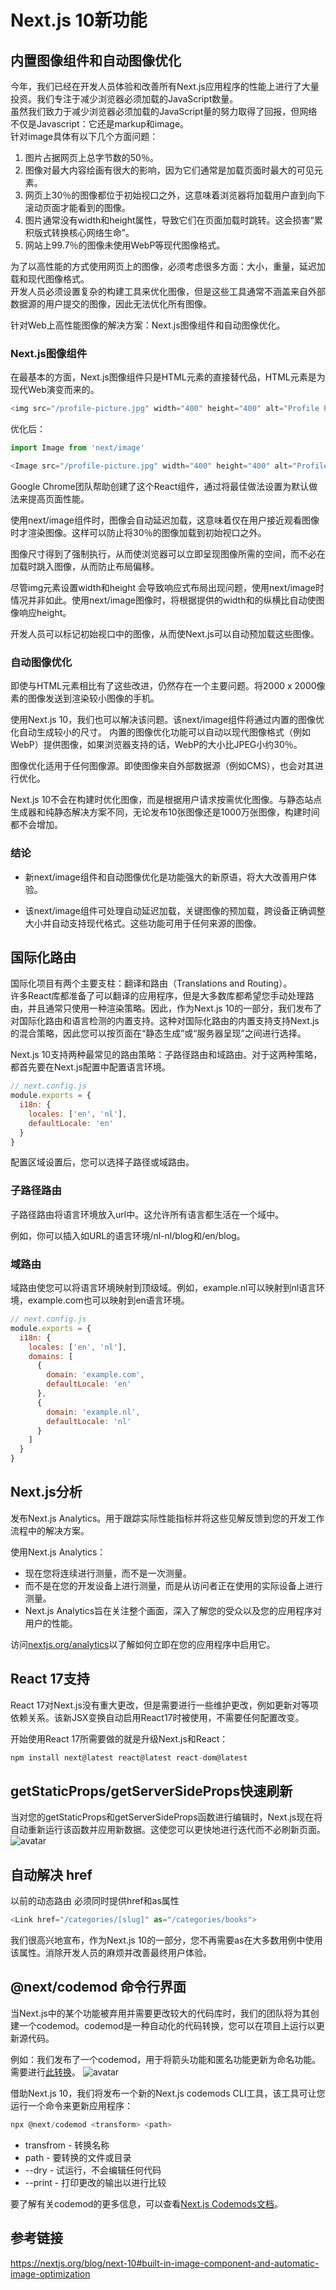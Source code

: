 # Next.js 10新功能

## 内置图像组件和自动图像优化
今年，我们已经在开发人员体验和改善所有Next.js应用程序的性能上进行了大量投资。我们专注于减少浏览器必须加载的JavaScript数量。  
虽然我们致力于减少浏览器必须加载的JavaScript量的努力取得了回报，但网络不仅是Javascript：它还是markup和image。  
针对image具体有以下几个方面问题：
1. 图片占据网页上总字节数的50％。
2. 图像对最大内容绘画有很大的影响，因为它们通常是加载页面时最大的可见元素。
3. 网页上30％的图像都位于初始视口之外，这意味着浏览器将加载用户直到向下滚动页面才能看到的图像。  
4. 图片通常没有width和height属性，导致它们在页面加载时跳转。这会损害“累积版式转换核心网络生命”。
5. 网站上99.7％的图像未使用WebP等现代图像格式。

为了以高性能的方式使用网页上的图像，必须考虑很多方面：大小，重量，延迟加载和现代图像格式。  
开发人员必须设置复杂的构建工具来优化图像，但是这些工具通常不涵盖来自外部数据源的用户提交的图像，因此无法优化所有图像。 

针对Web上高性能图像的解决方案：Next.js图像组件和自动图像优化。

### Next.js图像组件
在最基本的方面，Next.js图像组件只是HTML<img>元素的直接替代品，HTML元素是为现代Web演变而来的。
```js
<img src="/profile-picture.jpg" width="400" height="400" alt="Profile Picture">
```
优化后：
```js
import Image from 'next/image'

<Image src="/profile-picture.jpg" width="400" height="400" alt="Profile Picture">
```

Google Chrome团队帮助创建了这个React组件，通过将最佳做法设置为默认做法来提高页面性能。

使用next/image组件时，图像会自动延迟加载，这意味着仅在用户接近观看图像时才渲染图像。这样可以防止将30％的图像加载到初始视口之外。

图像尺寸得到了强制执行，从而使浏览器可以立即呈现图像所需的空间，而不必在加载时跳入图像，从而防止布局偏移。

尽管img元素设置width和height 会导致响应式布局出现问题，使用next/image时情况并非如此。使用next/image图像时，将根据提供的width和的纵横比自动使图像响应height。

开发人员可以标记初始视口中的图像，从而使Next.js可以自动预加载这些图像。

### 自动图像优化
即使与HTML<img>元素相比有了这些改进，仍然存在一个主要问题。将2000 x 2000像素的图像发送到渲染较小图像的手机。

使用Next.js 10，我们也可以解决该问题。该next/image组件将通过内置的图像优化自动生成较小的尺寸。
内置的图像优化功能可以自动以现代图像格式（例如WebP）提供图像，如果浏览器支持的话，WebP的大小比JPEG小约30％。

图像优化适用于任何图像源。即使图像来自外部数据源（例如CMS），也会对其进行优化。

Next.js 10不会在构建时优化图像，而是根据用户请求按需优化图像。与静态站点生成器和纯静态解决方案不同，无论发布10张图像还是1000万张图像，构建时间都不会增加。

### 结论
* 新next/image组件和自动图像优化是功能强大的新原语，将大大改善用户体验。

* 该next/image组件可处理自动延迟加载，关键图像的预加载，跨设备正确调整大小并自动支持现代格式。这些功能可用于任何来源的图像。

## 国际化路由
国际化项目有两个主要支柱：翻译和路由（Translations and Routing）。  
许多React库都准备了可以翻译的应用程序，但是大多数库都希望您手动处理路由，并且通常只使用一种渲染策略。因此，作为Next.js 10的一部分，我们发布了对国际化路由和语言检测的内置支持。这种对国际化路由的内置支持支持Next.js的混合策略，因此您可以按页面在“静态生成”或“服务器呈现”之间进行选择。

Next.js 10支持两种最常见的路由策略：子路径路由和域路由。对于这两种策略，都首先要在Next.js配置中配置语言环境。
```js
// next.config.js
module.exports = {
  i18n: {
    locales: ['en', 'nl'],
    defaultLocale: 'en'
  }
}
```
配置区域设置后，您可以选择子路径或域路由。

### 子路径路由

子路径路由将语言环境放入url中。这允许所有语言都生活在一个域中。

例如，你可以插入如URL的语言环境/nl-nl/blog和/en/blog。

### 域路由
域路由使您可以将语言环境映射到顶级域。例如，example.nl可以映射到nl语言环境，example.com也可以映射到en语言环境。
```js
// next.config.js
module.exports = {
  i18n: {
    locales: ['en', 'nl'],
    domains: [
      {
        domain: 'example.com',
        defaultLocale: 'en'
      },
      {
        domain: 'example.nl',
        defaultLocale: 'nl'
      }
    ]
  }
}
```
## Next.js分析
发布Next.js Analytics。用于跟踪实际性能指标并将这些见解反馈到您的开发工作流程中的解决方案。

使用Next.js Analytics：
* 现在您将连续进行测量，而不是一次测量。
* 而不是在您的开发设备上进行测量，而是从访问者正在使用的实际设备上进行测量。
* Next.js Analytics旨在关注整个画面，深入了解您的受众以及您的应用程序对用户的性能。

访问[nextjs.org/analytics](https://nextjs.org/analytics)以了解如何立即在您的应用程序中启用它。

## React 17支持
React 17对Next.js没有重大更改，但是需要进行一些维护更改，例如更新对等项依赖关系。该新JSX变换自动启用React17时被使用，不需要任何配置改变。

开始使用React 17所需要做的就是升级Next.js和React：
```js
npm install next@latest react@latest react-dom@latest
```

## getStaticProps/getServerSideProps快速刷新

当对您的getStaticProps和getServerSideProps函数进行编辑时，Next.js现在将自动重新运行该函数并应用新数据。这使您可以更快地进行迭代而不必刷新页面。
![avatar](/img/nextjs.png)

## 自动解决 href
以前的动态路由 必须同时提供href和as属性
```js
<Link href="/categories/[slug]" as="/categories/books">
```

我们很高兴地宣布，作为Next.js 10的一部分，您不再需要as在大多数用例中使用该属性。消除开发人员的麻烦并改善最终用户体验。

## @next/codemod 命令行界面

当Next.js中的某个功能被弃用并需要更改较大的代码库时，我们的团队将为其创建一个codemod。codemod是一种自动化的代码转换，您可以在项目上运行以更新源代码。

例如：我们发布了一个codemod，用于将箭头功能和匿名功能更新为命名功能。需要进行[此转换](https://nextjs.org/docs/advanced-features/codemods#name-default-component)。
![avatar](/img/codemods.jpeg)

借助Next.js 10，我们将发布一个新的Next.js codemods CLI工具，该工具可让您运行一个命令来更新应用程序：
```js
npx @next/codemod <transform> <path>
```
* transfrom - 转换名称
* path - 要转换的文件或目录
* --dry - 试运行，不会编辑任何代码
* --print - 打印更改的输出以进行比较

要了解有关codemod的更多信息，可以查看[Next.js Codemods文档](https://nextjs.org/docs/advanced-features/codemods#name-default-component)。

## 参考链接
https://nextjs.org/blog/next-10#built-in-image-component-and-automatic-image-optimization